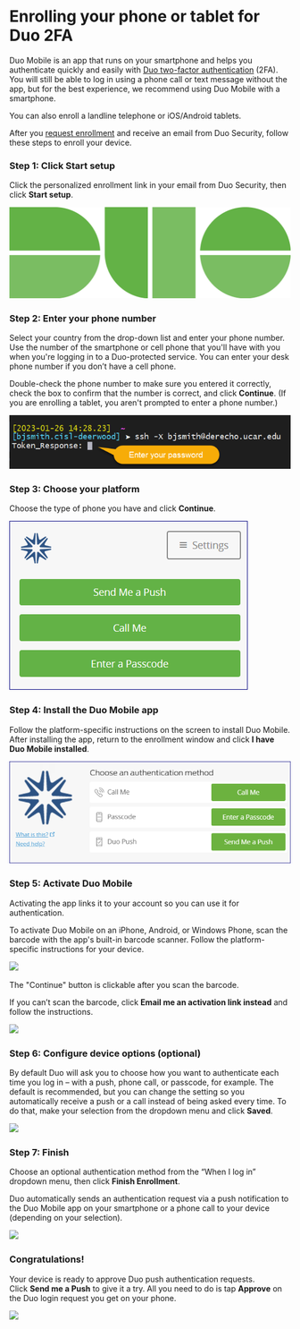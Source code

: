 # Enrolling your phone or tablet for Duo 2FA

Duo Mobile is an app that runs on your smartphone and helps you
authenticate quickly and easily with [Duo two-factor
authentication](file:////display/RC/Authenticating+with+Duo) (2FA). You
will still be able to log in using a phone call or text message without
the app, but for the best experience, we recommend using Duo Mobile with
a smartphone.

You can also enroll a landline telephone or iOS/Android tablets.

After you [request
enrollment](file:////display/RC/Authenticating+with+Duo) and receive an
email from Duo Security, follow these steps to enroll your device. 

### Step 1: Click Start setup

Click the personalized enrollment link in your email from Duo Security,
then click **Start setup**.

![](media/image1.png)

### Step 2: Enter your phone number

Select your country from the drop-down list and enter your phone number.
Use the number of the smartphone or cell phone that you'll have with you
when you're logging in to a Duo-protected service. You can enter your
desk phone number if you don’t have a cell phone.

Double-check the phone number to make sure you entered it correctly,
check the box to confirm that the number is correct, and
click **Continue**. (If you are enrolling a tablet, you aren't prompted
to enter a phone number.)

![](media/image2.png)

### Step 3: Choose your platform

Choose the type of phone you have and click **Continue**.

![](media/image3.png)

### Step 4: Install the Duo Mobile app

Follow the platform-specific instructions on the screen to install Duo
Mobile. After installing the app, return to the enrollment window and
click **I have Duo Mobile installed**.

![](media/image4.png)

### Step 5: Activate Duo Mobile

Activating the app links it to your account so you can use it for
authentication.

To activate Duo Mobile on an iPhone, Android, or Windows Phone, scan the
barcode with the app's built-in barcode scanner. Follow the
platform-specific instructions for your device.

![](media/image5.png)

The "Continue" button is clickable after you scan the barcode.

If you can’t scan the barcode, click **Email me an activation link
instead** and follow the instructions.

![](media/image6.png)

### Step 6: Configure device options (optional)

By default Duo will ask you to choose how you want to authenticate each
time you log in – with a push, phone call, or passcode, for example. The
default is recommended, but you can change the setting so you
automatically receive a push or a call instead of being asked every
time. To do that, make your selection from the dropdown menu and
click **Saved**.

![](media/image7.png)

### Step 7: Finish

Choose an optional authentication method from the “When I log in”
dropdown menu, then click **Finish Enrollment**.

Duo automatically sends an authentication request via a push
notification to the Duo Mobile app on your smartphone or a phone call to
your device (depending on your selection).

![](media/image8.png)

### Congratulations!

Your device is ready to approve Duo push authentication requests.
Click **Send me a Push** to give it a try. All you need to do is
tap **Approve** on the Duo login request you get on your phone.

![](media/image9.png)
